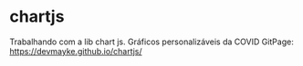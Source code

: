 # chartjs
Trabalhando com a lib chart js. Gráficos personalizáveis da COVID
GitPage: https://devmayke.github.io/chartjs/
